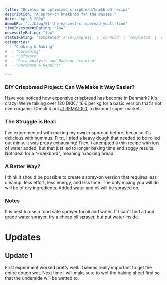 ```yaml
---
title: "Develop an optimized crispbread/knækbrød recipe"
description: "A spray-on knækbrød for the masses."
date: "Apr 5 2024"
demoURL: "../blog/01-the-easiest-crispbread-youll-find"
timeInvestmentRating: "low"  
necessityRating: "low"
statusRating: "completed" #'in-progress' | 'on-hold' | 'completed' | 'delayed' | 'upcoming' | 'cancelled' | 'under-review' | 'needs-attention' | 'awaiting-feedback' | 'testing-phase' | 'polishing'
categories:
  - "Cooking & Baking"
#  - "Gardening"
#  - "Software"
#  - "Data Analysis and Machine Learning"
#  - "Hardware & Repairs"

---
```



### DIY Crispbread Project: Can We Make It Way Easier?

Have you noticed how expensive crispbread has become in Denmark? It's crazy! We're talking over 120 DKK / 16 € per kg for a basic version that's not even organic. Check it out [at REMA1000](https://shop.rema1000.dk/kolonial/kiks-kager-knaekbrod), a discount super market.

### The Struggle is Real:

I've experimented with making my own crispbread before, because it's delicious with hummus. First, I tried a heavy dough that needed to be rolled out thinly. It was pretty exhausting! Then, I attempted a thin recipe with lots of water added, but that just led to longer baking time and soggy results. Not ideal for a "knækbrød", meaning 'cracking bread'.

### A Better Way?

I think it should be possible to create a spray-on version that requires less cleanup, less effort, less energy, and less time. The only mixing you will do will be of dry ingredients. Added water and oil will be sprayed on.

### Notes
It is best to use a food safe sprayer for oil and water. If I can't find a food grade water sprayer, try a cheap oil sprayer, but put water inside.

# Updates
## Update 1
First experiment worked pretty well. It seems really important to get the entire dough wet. Next time I will make sure to wet the baking sheet first so that the underside will be wetted to.
